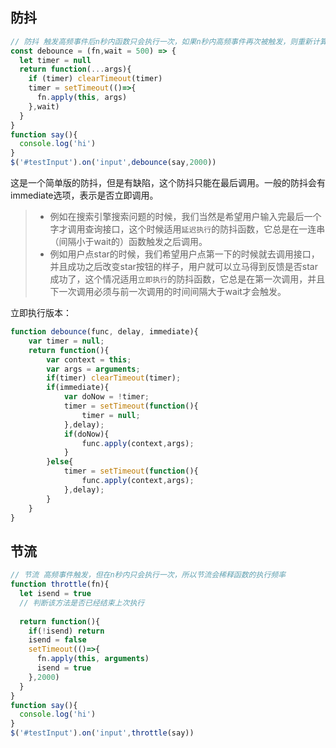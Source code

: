 ## 防抖

```javascript
// 防抖 触发高频事件后n秒内函数只会执行一次，如果n秒内高频事件再次被触发，则重新计算时间
const debounce = (fn,wait = 500) => {
  let timer = null
  return function(...args){
    if (timer) clearTimeout(timer)
    timer = setTimeout(()=>{
      fn.apply(this, args)
    },wait)
  }
}
function say(){
  console.log('hi')
}
$('#testInput').on('input',debounce(say,2000))
```

这是一个简单版的防抖，但是有缺陷，这个防抖只能在最后调用。一般的防抖会有immediate选项，表示是否立即调用。

> - 例如在搜索引擎搜索问题的时候，我们当然是希望用户输入完最后一个字才调用查询接口，这个时候适用`延迟执行`的防抖函数，它总是在一连串（间隔小于wait的）函数触发之后调用。
> - 例如用户点star的时候，我们希望用户点第一下的时候就去调用接口，并且成功之后改变star按钮的样子，用户就可以立马得到反馈是否star成功了，这个情况适用`立即执行`的防抖函数，它总是在第一次调用，并且下一次调用必须与前一次调用的时间间隔大于wait才会触发。

立即执行版本：

```javascript
function debounce(func, delay, immediate){
    var timer = null;
    return function(){
        var context = this;
        var args = arguments;
        if(timer) clearTimeout(timer);
        if(immediate){
            var doNow = !timer;
            timer = setTimeout(function(){
                timer = null;
            },delay);
            if(doNow){
                func.apply(context,args);
            }
        }else{
            timer = setTimeout(function(){
                func.apply(context,args);
            },delay);
        }
    }
}
```

## 节流

```javascript
// 节流 高频事件触发，但在n秒内只会执行一次，所以节流会稀释函数的执行频率
function throttle(fn){
  let isend = true
  // 判断该方法是否已经结束上次执行
  
  return function(){
    if(!isend) return
    isend = false
    setTimeout(()=>{
      fn.apply(this, arguments)
      isend = true
    },2000)
  }
}
function say(){
  console.log('hi')
}
$('#testInput').on('input',throttle(say))
```

